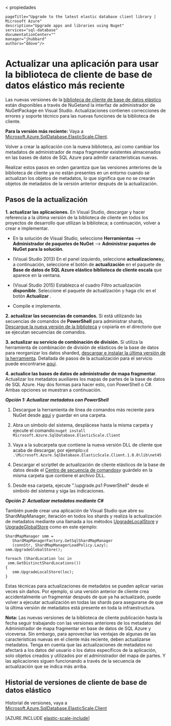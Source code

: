 < propiedades
    
    pageTitle="Upgrade to the latest elastic database client library | Microsoft Azure" 
    description="Upgrade apps and libraries using Nuget" 
    services="sql-database" 
    documentationCenter="" 
    manager="jhubbard" 
    authors="ddove"/>

<tags 
    ms.service="sql-database" 
    ms.workload="sql-database" 
    ms.tgt_pltfrm="na" 
    ms.devlang="na" 
    ms.topic="article" 
    ms.date="05/27/2016" 
    ms.author="ddove" />

# <a name="upgrade-an-app-to-use-the-latest-elastic-database-client-library"></a>Actualizar una aplicación para usar la biblioteca de cliente de base de datos elástico más reciente

Las nuevas versiones de la [biblioteca de cliente de base de datos elástico](sql-database-elastic-database-client-library.md) están disponibles a través de NuGetand la interfaz de administrador de NuGetPackage en Visual Studio. Actualizaciones contienen correcciones de errores y soporte técnico para las nuevas funciones de la biblioteca de cliente.

**Para la versión más reciente:** Vaya a [Microsoft.Azure.SqlDatabase.ElasticScale.Client](https://www.nuget.org/packages/Microsoft.Azure.SqlDatabase.ElasticScale.Client/).

Volver a crear la aplicación con la nueva biblioteca, así como cambiar los metadatos de administrador de mapa fragmentar existentes almacenados en las bases de datos de SQL Azure para admitir características nuevas.

Realizar estos pasos en orden garantiza que las versiones anteriores de la biblioteca de cliente ya no están presentes en un entorno cuando se actualizan los objetos de metadatos, lo que significa que no se crearán objetos de metadatos de la versión anterior después de la actualización.   

## <a name="upgrade-steps"></a>Pasos de la actualización

**1. actualizar las aplicaciones.** En Visual Studio, descargar y hacer referencia a la última versión de la biblioteca de cliente en todos los proyectos de desarrollo que utilizan la biblioteca; a continuación, volver a crear e implementar. 

 * En la solución de Visual Studio, seleccione **Herramientas** --> **Administrador de paquetes de NuGet** -->  **Administrar paquetes de NuGet para la solución**. 
 * (Visual Studio 2013) En el panel izquierdo, seleccione **actualizaciones**y, a continuación, seleccione el botón de **actualización** en el paquete de **Base de datos de SQL Azure elástico biblioteca de cliente escala** que aparece en la ventana.
 * (Visual Studio 2015) Establezca el cuadro Filtro actualización **disponible**. Seleccione el paquete de actualización y haga clic en el botón **Actualizar** .
    
 
 * Compile e implemente. 

**2. actualizar las secuencias de comandos.** Si está utilizando las secuencias de comandos de **PowerShell** para administrar shards, [Descargue la nueva versión de la biblioteca](https://www.nuget.org/packages/Microsoft.Azure.SqlDatabase.ElasticScale.Client/) y copiarla en el directorio que se ejecutan secuencias de comandos. 

**3. actualizar su servicio de combinación de división.** Si utiliza la herramienta de combinación de división de elásticos de la base de datos para reorganizar los datos sharded, [descargar e instalar la última versión de la herramienta](https://www.nuget.org/packages/Microsoft.Azure.SqlDatabase.ElasticScale.Service.SplitMerge/). Detallada de pasos de la actualización para el servicio puede encontrarse [aquí](sql-database-elastic-scale-overview-split-and-merge.md). 

**4. actualice las bases de datos de administrador de mapa fragmentar**. Actualizar los metadatos auxiliares los mapas de partes de la base de datos de SQL Azure.  Hay dos formas para hacer esto, con PowerShell o C#. Ambas opciones se muestran a continuación.

***Opción 1: Actualizar metadatos con PowerShell***

1. Descargue la herramienta de línea de comandos más reciente para NuGet desde [aquí](http://nuget.org/nuget.exe) y guardar en una carpeta. 

2. Abra un símbolo del sistema, desplácese hasta la misma carpeta y ejecute el comando:`nuget install Microsoft.Azure.SqlDatabase.ElasticScale.Client`

3. Vaya a la subcarpeta que contiene la nueva versión DLL de cliente que acaba de descargar, por ejemplo:`cd .\Microsoft.Azure.SqlDatabase.ElasticScale.Client.1.0.0\lib\net45`

4. Descargar el scriptlet de actualización de cliente elásticos de la base de datos desde el [Centro de secuencia de comandos](https://gallery.technet.microsoft.com/scriptcenter/Azure-SQL-Database-Elastic-6442e6a9)y guárdelo en la misma carpeta que contiene el archivo DLL.

5. Desde esa carpeta, ejecute ".\upgrade.ps1 PowerShell" desde el símbolo del sistema y siga las indicaciones.
 
***Opción 2: Actualizar metadatos mediante C#***

También puede crear una aplicación de Visual Studio que abre su ShardMapManager, iteración en todos los shards y realiza la actualización de metadatos mediante una llamada a los métodos [UpgradeLocalStore](https://msdn.microsoft.com/library/azure/microsoft.azure.sqldatabase.elasticscale.shardmanagement.shardmapmanager.upgradelocalstore.aspx) y [UpgradeGlobalStore](https://msdn.microsoft.com/library/azure/microsoft.azure.sqldatabase.elasticscale.shardmanagement.shardmapmanager.upgradeglobalstore.aspx) como en este ejemplo: 

    ShardMapManager smm =
       ShardMapManagerFactory.GetSqlShardMapManager
       (connStr, ShardMapManagerLoadPolicy.Lazy); 
    smm.UpgradeGlobalStore(); 
    
    foreach (ShardLocation loc in
     smm.GetDistinctShardLocations()) 
    {   
       smm.UpgradeLocalStore(loc); 
    } 

Estas técnicas para actualizaciones de metadatos se pueden aplicar varias veces sin daños. Por ejemplo, si una versión anterior de cliente crea accidentalmente un fragmentar después de que ya ha actualizado, puede volver a ejecutar actualización en todas las shards para asegurarse de que la última versión de metadatos está presente en toda la infraestructura. 

**Nota:**  Las nuevas versiones de la biblioteca de cliente publicación hasta la fecha seguir trabajando con las versiones anteriores de los metadatos del Administrador de mapa fragmentar en base de datos de SQL Azure y viceversa.   Sin embargo, para aprovechar las ventajas de algunas de las características nuevas en el cliente más reciente, deben actualizarse metadatos.   Tenga en cuenta que las actualizaciones de metadatos no afectará a los datos del usuario o los datos específicos de la aplicación, solo objetos creados y utilizados por el administrador del mapa de partes.  Y las aplicaciones siguen funcionando a través de la secuencia de actualización que se indica más arriba. 

## <a name="elastic-database-client-version-history"></a>Historial de versiones de cliente de base de datos elástico 

Historial de versiones, vaya a [Microsoft.Azure.SqlDatabase.ElasticScale.Client](https://www.nuget.org/packages/Microsoft.Azure.SqlDatabase.ElasticScale.Client/)


[AZURE.INCLUDE [elastic-scale-include](../../includes/elastic-scale-include.md)]  


<!--Image references-->
[1]:./media/sql-database-elastic-scale-upgrade-client-library/nuget-upgrade.png
 
